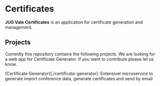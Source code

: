 # Certificates

**JUG Vale Certificates** is an application for certificate generation and management.

## Projects

Currently this repository contains the following projects. We are looking for a web app for Certificate Generator. If you want to contribute please let us know.

(Certificate Generator)[./certificate-generator]: Extensível microservice to generate import conference data, generate certificates and send by email
